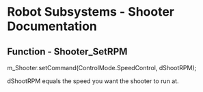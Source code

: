 # Robot Subsystems - Shooter Documentation

## Function - Shooter_SetRPM
m_Shooter.setCommand(ControlMode.SpeedControl, dShootRPM);

dShootRPM equals the speed you want the shooter to run at.